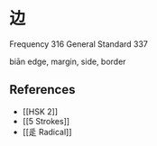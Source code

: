 # 边
Frequency 316
General Standard 337

biān
edge, margin, side, border

## References
- [[HSK 2]]
- [[5 Strokes]]
- [[辵 Radical]]